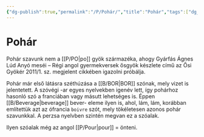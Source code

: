 ```yaml
---
{"dg-publish":true,"permalink":"/P/Pohár/","title":"Pohár","tags":["dg_uploaded"],"created":"2023-11-21T09:42","updated":"2023-11-21T09:42"}
---
```



# Pohár

Pohár szavunk nem a [[P/PO\|po]] gyök származéka, ahogy Gyárfás Ágnes Lúd Anyó meséi – Régi angol gyermekversek ősgyök készlete című az Ősi Gyökér 2011/1. sz. megjelent cikkében igazolni próbálja.  

Pohár már első látásra széthúzása a [[B/BOR\|BOR]] szónak, mely vizet is jelentetett. A szóvégi -ar egyes nyelvekben igenév lett, így pohárhoz hasonló szó a franciában vagy másutt lehetséges is. Éppen [[B/Beverage\|beverage]] bever- eleme ilyen is, ahol, lám, lám, korábban említettük azt az ófrancia `boivre` szót, mely tökéletesen azonos pohár szavunkkal. A perzsa nyelvben szintén megvan ez a szóalak.  
  

Ilyen szóalak még az angol [[P/Pour\|pour]] = önteni.  